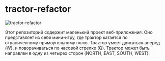 # tractor-refactor

![tractor-refactor](https://preview.ibb.co/bYhs17/tractor_refactor.png)


Этот репозиторий содержит маленький проект веб-приложения. Оно представляет из себя мини-игру, где трактор катается по ограниченному 
прямоугольному полю. Трактор умеет двигаться вперед (W), и поворачиваться по часовой стрелке (Q). Трактор может быть направлен в одну из 
четырех сторон (NORTH, EAST, SOUTH, WEST).

